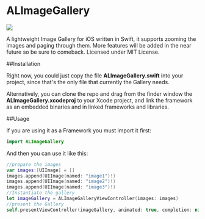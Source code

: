 # ALImageGallery

![](https://travis-ci.org/aldoram5/ALImageGallery.svg?branch=master)

A lightweight Image Gallery for iOS written in Swift, it supports zooming the images and paging through them. 
More features will be added in the near future so be sure to comeback.
Licensed under MIT License.


##Installation 

Right now, you could just copy the file **ALImageGallery.swift** into your project, since that's the only file that currently the Gallery needs.

Alternatively, you can clone the repo and drag from the finder window the **ALImageGallery.xcodeproj** to your Xcode project, and link the framework as an embedded binaries and in linked frameworks and libraries.

##Usage

If you are using it as a Framework you must import it first:

```swift
import ALImageGallery
```
And then you can use it like this:

```swift
//prepare the images
var images:[UIImage] = []
images.append(UIImage(named: "image1")!)
images.append(UIImage(named: "image2")!)
images.append(UIImage(named: "image3")!)
//Instantiate the gallery
let imageGallery = ALImageGalleryViewController(images: images)
//present the Gallery
self.presentViewController(imageGallery, animated: true, completion: nil)
```


